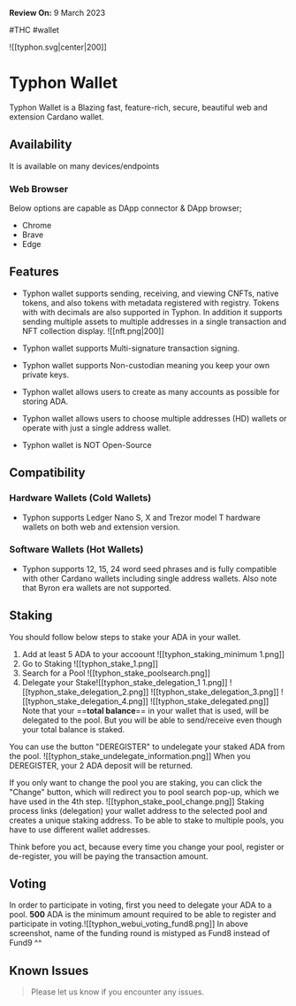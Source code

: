 **Review On:** 9 March 2023

#THC #wallet

![[typhon.svg|center|200]]

# Typhon Wallet

Typhon Wallet is a Blazing fast, feature-rich, secure, beautiful web and extension Cardano wallet.

## Availability

It is available on many devices/endpoints

### Web Browser

Below options are capable as DApp connector & DApp browser;

- Chrome
- Brave
- Edge

## Features

- Typhon wallet supports sending, receiving, and viewing CNFTs, native tokens, and also tokens with metadata registered with registry. Tokens with with decimals are also supported in Typhon. In addition it supports sending multiple assets to multiple addresses in a single transaction and NFT collection display.
  ![[nft.png|200]]
- Typhon wallet supports Multi-signature transaction signing.

- Typhon wallet supports Non-custodian meaning you keep your own private keys.

- Typhon wallet allows users to create as many accounts as possible for storing ADA.

- Typhon wallet allows users to choose multiple addresses (HD) wallets or operate with just a single address wallet.

- Typhon wallet is NOT Open-Source

## Compatibility

### Hardware Wallets (Cold Wallets)

- Typhon supports Ledger Nano S, X and Trezor model T hardware wallets on both web and extension version.

### Software Wallets (Hot Wallets)

- Typhon supports 12, 15, 24 word seed phrases and is fully compatible with other Cardano wallets including single address wallets. Also note that Byron era wallets are not supported.

## Staking

You should follow below steps to stake your ADA in your wallet.

1. Add at least 5 ADA to your accoount
   ![[typhon_staking_minimum 1.png]]
2. Go to Staking
   ![[typhon_stake_1.png]]
3. Search for a Pool
   ![[typhon_stake_poolsearch.png]]
4. Delegate your Stake![[typhon_stake_delegation_1 1.png]]
   ![[typhon_stake_delegation_2.png]]
   ![[typhon_stake_delegation_3.png]]
   ![[typhon_stake_delegation_4.png]]
   ![[typhon_stake_delegated.png]]
   Note that your ==**total balance**== in your wallet that is used, will be delegated to the pool. But you will be able to send/receive even though your total balance is staked.

You can use the button "DEREGISTER" to undelegate your staked ADA from the pool.
![[typhon_stake_undelegate_information.png]]
When you DEREGISTER, your 2 ADA deposit will be returned.

If you only want to change the pool you are staking, you can click the "Change" button, which will redirect you to pool search pop-up, which we have used in the 4th step.
![[typhon_stake_pool_change.png]]
Staking process links (delegation) your wallet address to the selected pool and creates a unique staking address. To be able to stake to multiple pools, you have to use different wallet addresses.

Think before you act, because every time you change your pool, register or de-register, you will be paying the transaction amount.

## Voting

In order to participate in voting, first you need to delegate your ADA to a pool. **500** ADA is the minimum amount required to be able to register and participate in voting.![[typhon_webui_voting_fund8.png]]
In above screenshot, name of the funding round is mistyped as Fund8 instead of Fund9 ^^

## Known Issues

> Please let us know if you encounter any issues.
